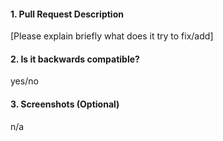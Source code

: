 #### 1. Pull Request Description
[Please explain briefly what does it try to fix/add]

#### 2. Is it backwards compatible?
yes/no

#### 3. Screenshots (Optional)
n/a
